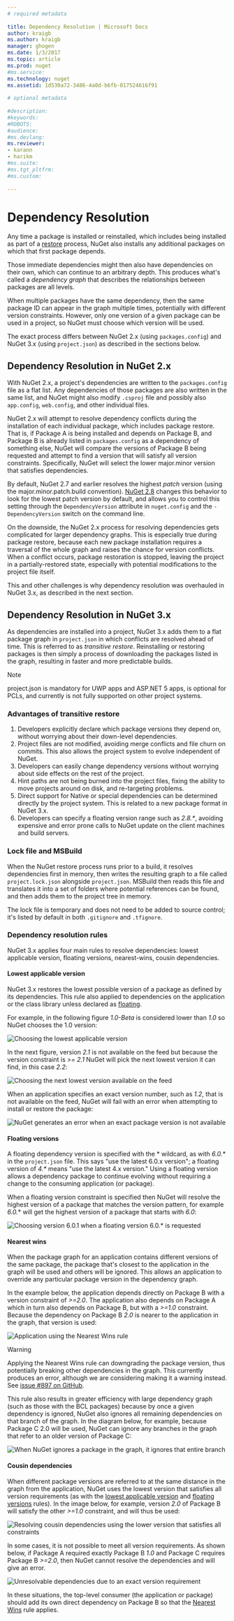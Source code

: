 ```yaml
--- 
# required metadata 
 
title: Dependency Resolution | Microsoft Docs
author: kraigb 
ms.author: kraigb 
manager: ghogen 
ms.date: 1/3/2017 
ms.topic: article 
ms.prod: nuget 
#ms.service: 
ms.technology: nuget 
ms.assetid: 1d530a72-3486-4a0d-b6fb-017524616f91
 
# optional metadata 
 
#description: 
#keywords: 
#ROBOTS: 
#audience: 
#ms.devlang: 
ms.reviewer:  
- karann 
- harikm 
#ms.suite:  
#ms.tgt_pltfrm: 
#ms.custom: 
 
--- 
```


# Dependency Resolution 

Any time a package is installed or reinstalled, which includes being installed as part of a [restore](../consume-packages/package-restore.md) process, NuGet also installs any additional packages on which that first package depends.

Those immediate dependencies might then also have dependencies on their own, which can continue to an arbitrary depth. This produces what's called a *dependency graph* that describes the relationships between packages are all levels. 

When multiple packages have the same dependency, then the same package ID can appear in the graph multiple times, potentially with different version constraints. However, only one version of a given package can be used in a project, so NuGet must choose which version will be used. 
 
The exact process differs between NuGet 2.x (using `packages.config`) and NuGet 3.x (using `project.json`) as described in the sections below.


## Dependency Resolution in NuGet 2.x

With NuGet 2.x, a project's dependencies are written to the `packages.config` file as a flat list. Any dependencies of those packages are also written in the same list, and NuGet might also modify `.csproj` file and possibly also `app.config`, `web.config`, and other individual files.

NuGet 2.x will attempt to resolve dependency conflicts during the installation of each individual package, which includes package restore. That is, if Package A is being installed and depends on Package B, and Package B is already listed in `packages.config` as a dependency of something else, NuGet will compare the versions of Package B being requested and attempt to find a version that will satisfy all version constraints. Specifically, NuGet will select the lower major.minor version that satisfies dependencies.

By default, NuGet 2.7 and earlier resolves the highest *patch* version (using the major.minor.patch.build convention). [NuGet 2.8](../release-notes/nuget-2.8.md#patch-resolution-for-dependencies) changes this behavior to look for the lowest patch version by default, and allows you to control this setting through the `DependencyVersion` attribute in `nuget.config` and the `-DependencyVersion` switch on the command line.    

On the downside, the NuGet 2.x process for resolving dependencies gets complicated for larger dependency graphs. This is especially true during package restore, because each new package installation requires a traversal of the whole graph and raises the chance for version conflicts. When a conflict occurs, package restoration is stopped, leaving the project in a partially-restored state, especially with potential modifications to the project file itself.

This and other challenges is why dependency resolution was overhauled in NuGet 3.x, as described in the next section. 
 
## Dependency Resolution in NuGet 3.x 

As dependencies are installed into a project, NuGet 3.x adds them to a flat package graph in `project.json` in which conflicts are resolved ahead of time. This is referred to as *transitive restore*. Reinstalling or restoring packages is then simply a process of downloading the packages listed in the graph, resulting in faster and more predictable builds. 

> [!Note]
> project.json is mandatory for UWP apps and ASP.NET 5 apps, is optional for PCLs, and currently is not fully supported on other project systems.


### Advantages of transitive restore

1. Developers explicitly declare which package versions they depend on, without worrying about their down-level dependencies. 
1. Project files are not modified, avoiding merge conflicts and file churn on commits. This also allows the project system to evolve independent of NuGet. 
1. Developers can easily change dependency versions without worrying about side effects on the rest of the project.  
1. Hint paths are not being burned into the project files, fixing the ability to move projects around on disk, and re-targeting problems. 
1. Direct support for Native or special dependencies can be determined directly by the project system. This is related to a new package format in NuGet 3.x. 
1. Developers can specify a floating version range such as *2.8.\**, avoiding expensive and error prone calls to NuGet update on the client machines and build servers. 

### Lock file and MSBuild

When the NuGet restore process runs prior to a build, it resolves dependencies first in memory, then writes the resulting graph to a file called `project.lock.json` alongside `project.json`. MSBuild then reads this file and translates it into a set of folders where potential references can be found, and then adds them to the project tree in memory. 

The lock file is temporary and does not need to be added to source control; it's listed by default in both `.gitignore` and `.tfignore`. 


### Dependency resolution rules

NuGet 3.x applies four main rules to resolve dependencies: lowest applicable version, floating versions, nearest-wins, cousin dependencies. 

#### Lowest applicable version
<a name="lowest-applicable-version"></a>

NuGet 3.x restores the lowest possible version of a package as defined by its dependencies. This rule also applied to dependencies on the application or the class library unless declared as [floating](#floating-versions).

For example, in the following figure *1.0-Beta* is considered lower than *1.0* so NuGet chooses the 1.0 version: 

![Choosing the lowest applicable version](media/projectJson-dependency-1.png)

In the next figure, version *2.1* is not available on the feed but because the version constraint is *>= 2.1* NuGet will pick the next lowest version it can find, in this case *2.2*:

![Choosing the next lowest version available on the feed](media/projectJson-dependency-2.png)

When an application specifies an exact version number, such as *1.2*, that is not available on the feed, NuGet will fail with an error when attempting to install or restore the package:

![NuGet generates an error when an exact package version is not available](media/projectJson-dependency-3.png)

#### Floating versions
<a name="floating-versions"></a>

A floating dependency version is specified with the * wildcard, as with *6.0.\** in the `project.json` file. This says "use the latest 6.0.x version"; a floating version of *4.\** means "use the latest 4.x version." Using a floating version allows a dependency package to continue evolving without requiring a change to the consuming application (or package).

When a floating version constraint is specified then NuGet will resolve the highest version of a package that matches the version pattern, for example *6.0.** will get the highest version of a package that starts with *6.0*: 

![Choosing version 6.0.1 when a floating version 6.0.* is requested](media/projectJson-dependency-4.png)


#### Nearest wins
<a name="nearest-wins"></a>

When the package graph for an application contains different versions of the same package, the package that's closest to the application in the graph will be used and others will be ignored. This allows an application to override any particular package version in the dependency graph. 

In the example below, the application depends directly on Package B with a version constraint of *>=2.0*. The application also depends on Package A which in turn also depends on Package B, but with a *>=1.0* constraint. Because the dependency on Package B *2.0* is nearer to the application in the graph, that version is used:

![Application using the Nearest Wins rule](media/projectJson-dependency-5.png)

>[!Warning]
> Applying the Nearest Wins rule can downgrading the package version, thus potentially breaking other dependencies in the graph. This currently produces an error, although we are considering making it a warning instead. See [issue #897 on GitHub](https://github.com/NuGet/Home/issues/897).

This rule also results in greater efficiency with large dependency graph (such as those with the BCL packages) because by once a given dependency is ignored, NuGet also ignores all remaining dependencies on that branch of the graph. In the diagram below, for example, because Package C 2.0 will be used, NuGet can ignore any branches in the graph that refer to an older version of Package C: 

![When NuGet ignores a package in the graph, it ignores that entire branch](media/projectJson-dependency-6.png)

#### Cousin dependencies
<a name="cousin-dependencies"></a>

When different package versions are referred to at the same distance in the graph from the application, NuGet uses the lowest version that satisfies all version requirements (as with the [lowest applicable version](#lowest-applicable-version) and [floating versions](#floating-versions) rules). In the image below, for example, version *2.0* of Package B will satisfy the other *>=1.0* constraint, and will thus be used:

![Resolving cousin dependencies using the lower version that satisfies all constraints](media/projectJson-dependency-7.png)

In some cases, it is not possible to meet all version requirements. As shown below, if Package A required exactly Package B *1.0* and Package C requires Package B *>=2.0*, then NuGet cannot resolve the dependencies and will give an error.

![Unresolvable dependencies due to an exact version requirement](media/projectJson-dependency-8.png)

In these situations, the top-level consumer (the application or package) should add its own direct dependency on Package B so that the [Nearest Wins](#nearest-wins) rule applies.

